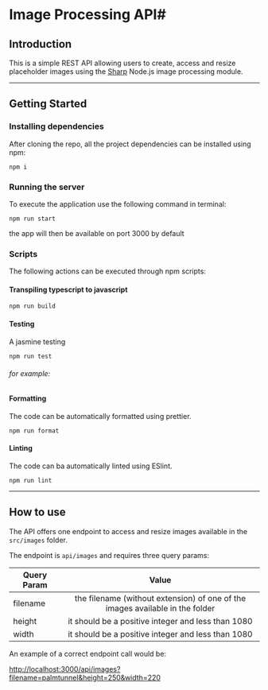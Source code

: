 # Image Processing API#

## Introduction ##

This is a simple REST API allowing users to create, access and resize placeholder images using the [Sharp](https://sharp.pixelplumbing.com/) Node.js image processing module.

---
## Getting Started ##

### Installing dependencies ###

After cloning the repo, all the project dependencies can be installed using npm:
```
npm i
```

### Running the server ###

To execute the application use the following command in terminal:

```
npm run start
```

the app will then be available on port 3000 by default

### Scripts ###

The following actions can be executed through npm scripts:

#### Transpiling typescript to javascript ####

```
npm run build
```

#### Testing ####

A jasmine testing

```
npm run test
```
###### for example: ######

#### Formatting ####

The code can be automatically formatted using prettier.

```
npm run format
```

#### Linting ####

The code can ba automatically linted using ESlint.

```
npm run lint
```
---
## How to use ##

The API offers one endpoint to access and resize images available in the `src/images` folder.

The endpoint is `api/images` and requires three query params:

| Query Param   | Value         |
| ------------- |:-------------:|
| filename      | the filename (without extension) of one of the images available in the folder |
| height        | it should be a positive integer and less than 1080     |
| width         | it should be a positive integer and less than 1080 |     |



An example of a correct endpoint call would be: 

[http://localhost:3000/api/images?filename=palmtunnel&height=250&width=220](http://localhost:3000/api/images?filename=palmtunnel&height=250&width=220)